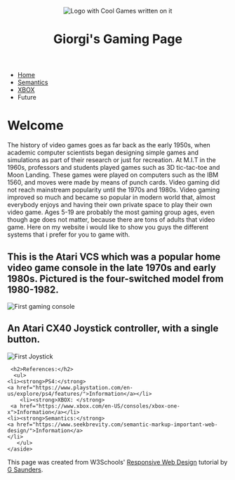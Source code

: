 
<!DOCTYPE html>
<html lang="en">
                
<head>
  <title>Giorgi's Gaming Website</title> 
  <meta name="viewport" content="width=device-width, initial-scale=1.0" />

  <meta http-equiv="content-type" 
	content="text/html;charset=utf-8" />

  <link rel="stylesheet" type="text/css" href="Resp.css" />
  <!-- <link rel="shortcut icon" href="globe-earth.png" />  -->
</head>


<body>

<div id="container">

<header>
  <div class="col-6" >
    <img src="download.jpg" alt="Logo with Cool Games written on it" />
  </div>
  <div class="col-6 centering">
    <h1>Giorgi's Gaming Page</h1>
  </div>
</header>

<div class="row">
  <nav class="col-3 col-m-3">
    <ul> 
      <li><a href="index.html">Home</a></li>
      <li><a href="Semantics.html">Semantics</a></li>
      <li><a href="Brief1.html">XBOX</a></li>
      <li>Future</li>
    </ul>

  </nav>

  <main class="col-6 col-m-9">
<h1>Welcome</h1>
<p>The history of video games goes as far back as the early 1950s, when
academic computer scientists began designing simple games and simulations
as part of their research or just for recreation. At M.I.T in the 1960s,
professors and students played games such as 3D tic-tac-toe and Moon Landing.
These games were played on computers such as the IBM 1560, and moves were
made by means of punch cards. Video gaming did not reach mainstream
popularity until the 1970s and 1980s. Video gaming improved so much
and became so popular in modern world that, almost everybody
enjoys and having their own private space to play their own video game.
Ages 5-19 are probably the most gaming group ages, even though age does
not matter, because there are tons of adults that video game. Here on my
website i would like to show you guys the different systems that i prefer 
for you to game with.</p>
<h2>This is the Atari VCS which was a popular home video game
console in the late 1970s and early 1980s. Pictured is the four-switched
model from 1980-1982.</h2>
<img src="200px-Atari2600wood4.jpg" alt="First gaming console" /> 
<h2>An Atari CX40 Joystick controller, with a single button.</h2>
<img src="200px-Atari-2600-Joystick.jpg" alt="First Joystick" />
</main>  

  <div class="col-3 col-m-12">
    <aside>

     <h2>References:</h2>
      <ul>
	<li><strong>PS4:</strong> 
	<a href="https://www.playstation.com/en-us/explore/ps4/features/">Information</a></li>
        <li><strong>XBOX: </strong> 
	 <a href="https://www.xbox.com/en-US/consoles/xbox-one-x">Information</a></li>
	<li><strong>Semantics:</strong>
	<a href="https://www.seekbrevity.com/semantic-markup-important-web-design/">Information</a>
	</li>
       </ul>
    </aside>

  </div>
</div>


<footer>
<p>This page was created from W3Schools' <a href="http://www.w3schools.com/css/css_rwd_intro.asp">Responsive Web Design</a> tutorial by
<a href="http://www.people.vcu.edu/~gasaunde">G Saunders</a>.</p>
</footer>


</div>

</body>
</html>
